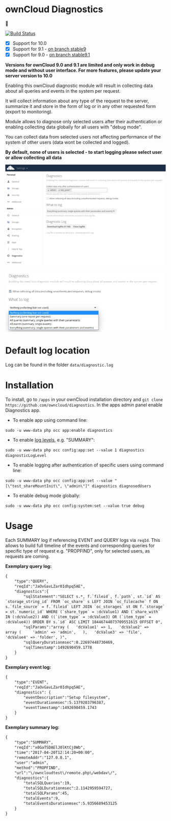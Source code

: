 # ownCloud Diagnostics
:hospital:

[![Build Status](https://travis-ci.org/owncloud/diagnostics.svg?branch=master)](https://travis-ci.org/owncloud/diagnostics)

- [x] Support for 10.0
- [x] Support for 9.1 - [on branch stable9](https://github.com/owncloud/diagnostics/tree/stable9)
- [x] Support for 9.0 - [on branch stable9.1](https://github.com/owncloud/diagnostics/tree/stable9.1)

**Versions for ownCloud 9.0 and 9.1 are limited and only work in debug mode and without user interface. For more features, please update your server version to 10.0**

Enabling this ownCloud diagnostic module will result in collecting data about all queries and events in the system per request.

It will collect information about any type of the request to the server, summarize it and store in the form of log or in any other requested form (export to monitoring).

Module allows to diagnose only selected users after their authentication or enabling collecting data globally for all users with "debug mode".

You can collect data from selected users not affecting performance of the system of other users (data wont be collected and logged).

**By default, none of users is selected - to start logging please select user or allow collecting all data**

![Demo Screen](/img/demo1.jpg?raw=true "OwnCloud Diagnostics")

![Demo Screen](/img/demo2.jpg?raw=true "OwnCloud Diagnostics")

# Default log location

Log can be found in the folder `data/diagnostic.log`

# Installation

To install, go to ```/apps``` in your ownCloud installation directory and ```git clone https://github.com/owncloud/diagnostics```. In the apps admin panel enable Diagnostics app.

- To enable app using command line:

`sudo -u www-data php occ app:enable diagnostics`


- To enable [log levels](/lib/Diagnostics.php), e.g. "SUMMARY":

`sudo -u www-data php occ config:app:set --value 1 diagnostics diagnosticLogLevel`


- To enable logging after authentication of specific users using command line:

`sudo -u www-data php occ config:app:set --value "[\"test_shareMountInit\", \"admin\"]" diagnostics diagnosedUsers`


- To enable debug mode globally:

`sudo -u www-data php occ config:system:set --value true debug`

# Usage

Each SUMMARY log if referencing EVENT and QUERY logs via `reqId`.
This allows to build full timeline of the events and corresponding queries for specific type of request e.g. "PROPFIND", only for selected users, as requests are coming.

**Exemplary query log:**

```
{
    "type":"QUERY",
    "reqId":"JaOvGavLZar0Idhpq5AE",
    "diagnostics":{
        "sqlStatement":"SELECT s.*, f.`fileid`, f.`path`, st.`id` AS `storage_string_id` FROM `oc_share` s LEFT JOIN `oc_filecache` f ON s.`file_source` = f.`fileid` LEFT JOIN `oc_storages` st ON f.`storage` = st.`numeric_id` WHERE (`share_type` = :dcValue1) AND (`share_with` IN (:dcValue2)) AND ((`item_type` = :dcValue3) OR (`item_type` = :dcValue4)) ORDER BY s.`id` ASC LIMIT 18446744073709551615 OFFSET 0",
        "sqlParams":"array (   'dcValue1' => 1,   'dcValue2' =>    array (     'admin' => 'admin',   ),   'dcValue3' => 'file',   'dcValue4' => 'folder', )",
        "sqlQueryDurationmsec":0.22697448730469,
        "sqlTimestamp":1492690459.1778
    }
}
```

**Exemplary event log:**
```
{
    "type":"EVENT",
    "reqId":"JaOvGavLZar0Idhpq5AE",
    "diagnostics": {
        "eventDescription":"Setup filesystem",
        "eventDurationmsec":5.1379203796387,
        "eventTimestamp":1492690459.1743
    }
}
```

**Exemplary summary log:**

```
{
    "type":"SUMMARY",
    "reqId":"x0GaTSDAElJ0lKtCj0Wb",
    "time":"2017-04-20T12:14:20+00:00",
    "remoteAddr":"127.0.0.1",
    "user":"admin",
    "method":"PROPFIND",
    "url":"\/owncloudtest\/remote.php\/webdav\/",
    "diagnostics":{
        "totalSQLQueries":19,
        "totalSQLDurationmsec":2.1142959594727,
        "totalSQLParams":45,
        "totalEvents":9,
        "totalEventsDurationmsec":5.9356689453125
    }
}
```


